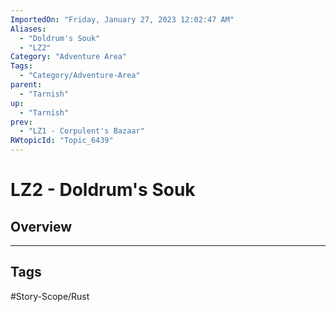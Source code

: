 ```yaml
---
ImportedOn: "Friday, January 27, 2023 12:02:47 AM"
Aliases:
  - "Doldrum's Souk"
  - "LZ2"
Category: "Adventure Area"
Tags:
  - "Category/Adventure-Area"
parent:
  - "Tarnish"
up:
  - "Tarnish"
prev:
  - "LZ1 - Corpulent's Bazaar"
RWtopicId: "Topic_6439"
---
```

# LZ2 - Doldrum's Souk
## Overview

---
## Tags
#Story-Scope/Rust

